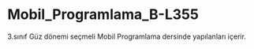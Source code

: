 # Mobil_Programlama_B-L355
3.sınıf Güz dönemi seçmeli Mobil Programlama dersinde yapılanları içerir.
